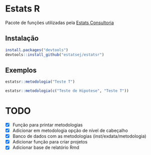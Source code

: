 # Estats R
Pacote de funções utilizadas pela [Estats Consultoria](https://estatsej.wixsite.com/consultoria)

## Instalação
```r
install.packages("devtools")
devtools::install_github("estatsej/estatsr")
```

## Exemplos
```r
estatsr::metodologia("Teste T")
```

```r
estatsr::metodologia(c("Teste de Hipotese", "Teste T"))
```

# TODO

- [X] Função para printar metodologias
- [X] Adicionar em metodologia opção de nível de cabeçalho
- [X] Banco de dados com as metodologias (inst/exdata/metodologia)
- [X] Adicionar função para criar projetos
- [X] Adicionar base de relatório Rmd
